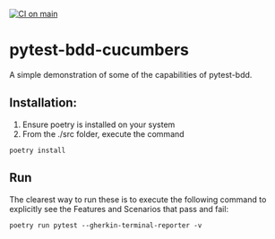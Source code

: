 [![CI on main](https://github.com/hossg/pytest-bdd-cucumbers/actions/workflows/main.yml/badge.svg)](https://github.com/hossg/pytest-bdd-cucumbers/actions/workflows/main.yml)


# pytest-bdd-cucumbers

A simple demonstration of some of the capabilities of pytest-bdd.

## Installation:
1. Ensure poetry is installed on your system
2. From the ./src folder, execute the command 
```
poetry install
```

## Run
The clearest way to run these is to execute the following command to explicitly see the Features and Scenarios that pass and fail:
```
poetry run pytest --gherkin-terminal-reporter -v
```
